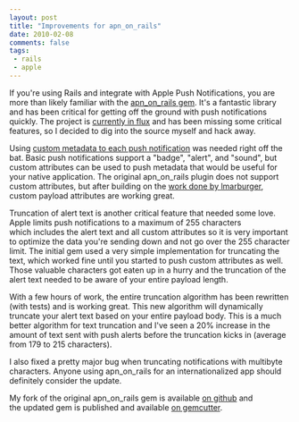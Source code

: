 ```yaml
---
layout: post
title: "Improvements for apn_on_rails"
date: 2010-02-08
comments: false
tags:
 - rails
 - apple
---
```





If you're using Rails and integrate with Apple Push Notifications, you are more than likely familiar with the [apn\_on\_rails gem](http://github.com/markbates/apn_on_rails). It's a fantastic library and has been critical for getting off the ground with push notifications quickly. The project is [currently in flux](http://www.metabates.com/2009/12/21/apn-on-rails-needs-a-home/) and has been missing some critical features, so I decided to dig into the source myself and hack away.


Using [custom metadata to each push notification](http://developer.apple.com/IPhone/library/documentation/NetworkingInternet/Conceptual/RemoteNotificationsPG/ApplePushService/ApplePushService.html#//apple_ref/doc/uid/TP40008194-CH100-SW15) was needed right off the bat. Basic push notifications support a "badge", "alert", and "sound", but custom attributes can be used to push metadata that would be useful for your native application. The original apn\_on\_rails plugin does not support custom attributes, but after building on the [work done by lmarburger](http://github.com/lmarburger/apn_on_rails), custom payload attributes are working great.


Truncation of alert text is another critical feature that needed some love. Apple limits push notifications to a maximum of 255 characters which includes the alert text and all custom attributes so it is very important to optimize the data you're sending down and not go over the 255 character limit. The initial gem used a very simple implementation for truncating the text, which worked fine until you started to push custom attributes as well. Those valuable characters got eaten up in a hurry and the truncation of the alert text needed to be aware of your entire payload length.


With a few hours of work, the entire truncation algorithm has been rewritten (with tests) and is working great. This new algorithm will dynamically truncate your alert text based on your entire payload body. This is a much better algorithm for text truncation and I've seen a 20% increase in the amount of text sent with push alerts before the truncation kicks in (average from 179 to 215 characters).


I also fixed a pretty major bug when truncating notifications with multibyte characters. Anyone using apn\_on\_rails for an internationalized app should definitely consider the update.


My fork of the original apn\_on\_rails gem is available [on github](http://github.com/wireframe/apn_on_rails) and the updated gem is published and available [on gemcutter](http://gemcutter.org/gems/wireframe-apn_on_rails).

